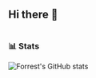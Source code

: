 ## Hi there 👋


#

### 📊 Stats

![Forrest's GitHub stats](https://github-readme-stats.vercel.app/api?username=dopra233&show_icons=true&theme=gruvbox)
